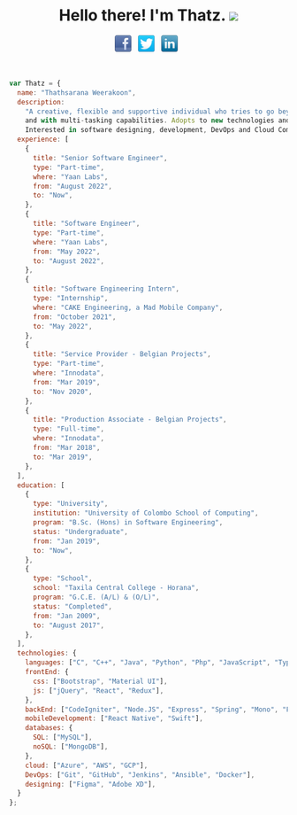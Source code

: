 <h1 align="center">Hello there! I'm Thatz. <img src="https://raw.githubusercontent.com/MartinHeinz/MartinHeinz/master/wave.gif" width="30px"></h1>
<p align='center'>
<a href="https://www.facebook.com/danu.thathsarana.de"><img height="30" src="facebook-32x32.png"></a>&nbsp;&nbsp;
<a href="https://twitter.com/FfutryD"><img height="30" src="twitter-32x32.png"></a>&nbsp;&nbsp;
<a href="https://www.linkedin.com/in/thathsaranaweerakoon"><img height="30" src="linkedin-32x32.png"></a>&nbsp;&nbsp;
</p>
<br>

```javascript
var Thatz = {
  name: "Thathsarana Weerakoon",
  description:
    "A creative, flexible and supportive individual who tries to go beyond the tradition. A good negotiator, team player 
    and with multi-tasking capabilities. Adopts to new technologies and environments under minimal supervision. 
    Interested in software designing, development, DevOps and Cloud Computing.",
  experience: [
    {
      title: "Senior Software Engineer",
      type: "Part-time",
      where: "Yaan Labs",
      from: "August 2022",
      to: "Now",
    },
    {
      title: "Software Engineer",
      type: "Part-time",
      where: "Yaan Labs",
      from: "May 2022",
      to: "August 2022",
    },
    {
      title: "Software Engineering Intern",
      type: "Internship",
      where: "CAKE Engineering, a Mad Mobile Company",
      from: "October 2021",
      to: "May 2022",
    },
    {
      title: "Service Provider - Belgian Projects",
      type: "Part-time",
      where: "Innodata",
      from: "Mar 2019",
      to: "Nov 2020",
    },
    {
      title: "Production Associate - Belgian Projects",
      type: "Full-time",
      where: "Innodata",
      from: "Mar 2018",
      to: "Mar 2019",
    },
  ],
  education: [
    {
      type: "University",
      institution: "University of Colombo School of Computing",
      program: "B.Sc. (Hons) in Software Engineering",
      status: "Undergraduate",
      from: "Jan 2019",
      to: "Now",
    },
    {
      type: "School",
      school: "Taxila Central College - Horana",
      program: "G.C.E. (A/L) & (O/L)",
      status: "Completed",
      from: "Jan 2009",
      to: "August 2017",
    },
  ],
  technologies: {
    languages: ["C", "C++", "Java", "Python", "Php", "JavaScript", "TypeScript", "Scala", "C#"],
    frontEnd: {
      css: ["Bootstrap", "Material UI"],
      js: ["jQuery", "React", "Redux"],
    },
    backEnd: ["CodeIgniter", "Node.JS", "Express", "Spring", "Mono", "Flask", "Django", "FastAPI"],
    mobileDevelopment: ["React Native", "Swift"],
    databases: {
      SQL: ["MySQL"],
      noSQL: ["MongoDB"],
    },
    cloud: ["Azure", "AWS", "GCP"],
    DevOps: ["Git", "GitHub", "Jenkins", "Ansible", "Docker"],
    designing: ["Figma", "Adobe XD"],
  }
};

```

<!--
**thatz98/thatz98** is a ✨ _special_ ✨ repository because its `README.md` (this file) appears on your GitHub profile.

Here are some ideas to get you started:

- 🔭 I’m currently working on ...
- 🌱 I’m currently learning ...
- 👯 I’m looking to collaborate on ...
- 🤔 I’m looking for help with ...
- 💬 Ask me about ...
- 📫 How to reach me: ...
- 😄 Pronouns: ...
- ⚡ Fun fact: ...
-->
